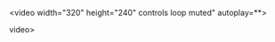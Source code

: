 <video width="320" height="240" controls loop muted" autoplay=**>

<source src="https://github.com/ciaranbench/ciaranbench.github.io/raw/main/Videos/simple1
  mp4">

video>

